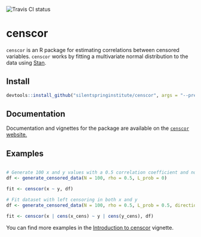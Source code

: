 ![Travis CI status](https://travis-ci.org/SilentSpringInstitute/censcor.svg?branch=master)

# censcor
`censcor` is an R package for estimating correlations between censored variables. `censcor` works by fitting a multivariate normal distribution to the data using [Stan](http://mc-stan.org).

## Install

```r
devtools::install_github("silentspringinstitute/censcor", args = "--preclean")
```

## Documentation

Documentation and vignettes for the package are available on the [`censcor` website.](https://silentspringinstitute.github.io/censcor)

## Examples

```r

# Generate 100 x and y values with a 0.5 correlation coefficient and no censoring
df <- generate_censored_data(N = 100, rho = 0.5, L_prob = 0)

fit <- censcor(x ~ y, df)

# Fit dataset with left censoring in both x and y
df <- generate_censored_data(N = 100, rho = 0.5, L_prob = 0.5, direction = -1)

fit <- censcor(x | cens(x_cens) ~ y | cens(y_cens), df)

```

You can find more examples in the [Introduction to censcor](https://silentspringinstitute.github.io/censcor/articles/introduction.html) vignette.